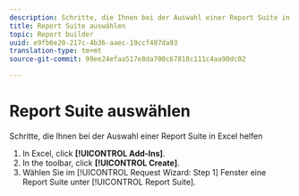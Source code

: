 ```yaml
---
description: Schritte, die Ihnen bei der Auswahl einer Report Suite in Excel helfen
title: Report Suite auswählen
topic: Report builder
uuid: e9fb6e20-217c-4b36-aaec-19ccf407da93
translation-type: tm+mt
source-git-commit: 99ee24efaa517e8da700c67818c111c4aa90dc02

---
```



# Report Suite auswählen

Schritte, die Ihnen bei der Auswahl einer Report Suite in Excel helfen

1. In Excel, click **[!UICONTROL Add-Ins]**.
1. In the toolbar, click **[!UICONTROL Create]**.
1. Wählen Sie im [!UICONTROL Request Wizard: Step 1] Fenster eine Report Suite unter [!UICONTROL Report Suite].
